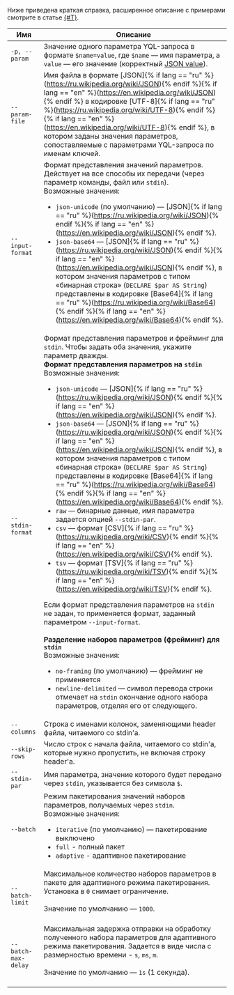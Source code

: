 Ниже приведена краткая справка, расширенное описание с примерами смотрите в статье [{#T}](../reference/ydb-cli/parameterized-queries-cli.md).

Имя | Описание
---|---
`-p, --param` | Значение одного параметра YQL-запроса в формате `$name=value`, где `$name` — имя параметра, а `value` — его значение (корректный [JSON value](https://www.json.org/json-ru.html)).
`--param-file` | Имя файла в формате [JSON]{% if lang == "ru" %}(https://ru.wikipedia.org/wiki/JSON){% endif %}{% if lang == "en" %}(https://en.wikipedia.org/wiki/JSON){% endif %} в кодировке [UTF-8]{% if lang == "ru" %}(https://ru.wikipedia.org/wiki/UTF-8){% endif %}{% if lang == "en" %}(https://en.wikipedia.org/wiki/UTF-8){% endif %}, в котором заданы значения параметров, сопоставляемые с параметрами YQL-запроса по именам ключей.
`--input-format` | Формат представления значений параметров. Действует на все способы их передачи (через параметр команды, файл или `stdin`).<br>Возможные значения:<ul><li>`json-unicode` (по умолчанию) — [JSON]{% if lang == "ru" %}(https://ru.wikipedia.org/wiki/JSON){% endif %}{% if lang == "en" %}(https://en.wikipedia.org/wiki/JSON){% endif %}.</li><li>`json-base64` — [JSON]{% if lang == "ru" %}(https://ru.wikipedia.org/wiki/JSON){% endif %}{% if lang == "en" %}(https://en.wikipedia.org/wiki/JSON){% endif %}, в котором значения параметров с типом «бинарная строка» (`DECLARE $par AS String`) представлены в кодировке [Base64]{% if lang == "ru" %}(https://ru.wikipedia.org/wiki/Base64){% endif %}{% if lang == "en" %}(https://en.wikipedia.org/wiki/Base64){% endif %}.</li></ul>
`--stdin-format` | Формат представления параметров и фрейминг для `stdin`. Чтобы задать оба значения, укажите параметр дважды.<br>**Формат представления параметров на `stdin`**<br>Возможные значения:<ul><li>`json-unicode` — [JSON]{% if lang == "ru" %}(https://ru.wikipedia.org/wiki/JSON){% endif %}{% if lang == "en" %}(https://en.wikipedia.org/wiki/JSON){% endif %}.</li><li>`json-base64` — [JSON]{% if lang == "ru" %}(https://ru.wikipedia.org/wiki/JSON){% endif %}{% if lang == "en" %}(https://en.wikipedia.org/wiki/JSON){% endif %}, в котором значения параметров с типом «бинарная строка» (`DECLARE $par AS String`) представлены в кодировке [Base64]{% if lang == "ru" %}(https://ru.wikipedia.org/wiki/Base64){% endif %}{% if lang == "en" %}(https://en.wikipedia.org/wiki/Base64){% endif %}.</li><li>`raw` — бинарные данные, имя параметра задается опцией `--stdin-par`.</li><li>`csv` — формат [CSV]{% if lang == "ru" %}(https://ru.wikipedia.org/wiki/CSV){% endif %}{% if lang == "en" %}(https://en.wikipedia.org/wiki/CSV){% endif %}.</li><li>`tsv` — формат [TSV]{% if lang == "ru" %}(https://ru.wikipedia.org/wiki/TSV){% endif %}{% if lang == "en" %}(https://en.wikipedia.org/wiki/TSV){% endif %}.</li></ul>Если формат представления параметров на `stdin` не задан, то применяется формат, заданный параметром `--input-format`.<br><br>**Разделение наборов параметров (фрейминг) для `stdin`**<br>Возможные значения:<ul><li>`no-framing` (по умолчанию) — фрейминг не применяется</li><li>`newline-delimited` — символ перевода строки отмечает на `stdin` окончание одного набора параметров, отделяя его от следующего.</li></ul>
`--columns` | Строка с именами колонок, заменяющими header файла, читаемого со stdin'а.
`--skip-rows` | Число строк с начала файла, читаемого со stdin'a, которые нужно пропустить, не включая строку header'a.
`--stdin-par` | Имя параметра, значение которого будет передано через `stdin`, указывается без символа `$`.
`--batch` | Режим пакетирования значений наборов параметров, получаемых через `stdin`.<br>Возможные значения:<ul><li>`iterative` (по умолчанию) — пакетирование выключено</li><li>`full` - полный пакет</li><li>`adaptive` - адаптивное пакетирование
`--batch-limit` | Максимальное количество наборов параметров в пакете для адаптивного режима пакетирования. Установка в `0` снимает ограничение.<br><br>Значение по умолчанию — `1000`.<br><br>
`--batch-max-delay` | Максимальная задержка отправки на обработку полученного набора параметров для адаптивного режима пакетирования. Задается в виде числа с размерностью времени - `s`, `ms`, `m`.<br><br>Значение по умолчанию — `1s` (1 секунда).<br><br>
